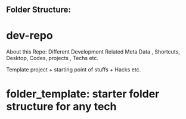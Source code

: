 ##  Folder Structure:

# dev-repo
About this  Repo: Different Development Related Meta Data , Shortcuts, Desktop, Codes, projects , Techs  etc.

Template project + starting point of stuffs + Hacks etc.

# folder_template: starter folder structure for any tech 
